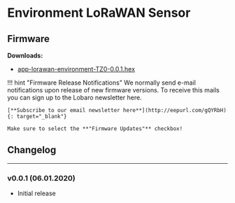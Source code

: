 # Environment LoRaWAN Sensor

## Firmware

**Downloads:**

* [app-lorawan-environment-TZ0-0.0.1.hex](firmware/app-lorawan-environment-TZ0-0.0.1.hex)

!!! hint "Firmware Release Notifications"
    We normally send e-mail notifications upon release of new firmware versions. To receive this mails you can sign up
    to the Lobaro newsletter here.
    
    [**Subscribe to our email newsletter here**](http://eepurl.com/gQYRbH){: target="_blank"} 
    
    Make sure to select the **"Firmware Updates"** checkbox!    

## Changelog
--------------------
### v0.0.1 (06.01.2020)
* Initial release